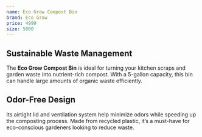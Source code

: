 ```yaml
---
name: Eco Grow Compost Bin
brand: Eco Grow
price: 4999
size: 5000
---
```


## Sustainable Waste Management  

The **Eco Grow Compost Bin** is ideal for turning your kitchen scraps and garden waste into nutrient-rich compost. With a 5-gallon capacity, this bin can handle large amounts of organic waste efficiently.

## Odor-Free Design  

Its airtight lid and ventilation system help minimize odors while speeding up the composting process. Made from recycled plastic, it’s a must-have for eco-conscious gardeners looking to reduce waste.

